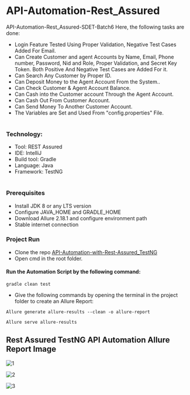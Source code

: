 # API-Automation-Rest_Assured
API-Automation-Rest_Assured-SDET-Batch6
Here, the following tasks are done:
- Login Feature Tested Using Proper Validation, Negative Test Cases Added For Email.
- Can Create Customer and agent Accounts by Name, Email, Phone number, Password, Nid and Role, Proper Validation, and Secret Key Token. Both Positive And Negative Test Cases are Added For it.
- Can Search Any Customer by Proper ID.
- Can Deposit Money to the Agent Account From the System..
- Can Check Customer & Agent Account Balance.
- Can Cash into the Customer account Through the Agent Account.
- Can Cash Out From Customer Account.
- Can Send Money To Another Customer Account.
- The Variables are Set and Used From "config.properties" File.<br><br>

### Technology: </br>
- Tool: REST Assured
- IDE: IntelliJ
- Build tool: Gradle
- Language: Java
- Framework: TestNG<br><br>

### Prerequisites</br>
- Install JDK 8 or any LTS version
- Configure JAVA_HOME and GRADLE_HOME
- Download Allure 2.18.1 and configure environment path
- Stable internet connection

### Project Run
- Clone the repo [API-Automation-with-Rest-Assured_TestNG](https://github.com/ahnafahmad/Dmoney-Trnx-API-Automation-Rest_Assured.git)
- Open cmd in the root folder.
#### Run the Automation Script by the following command:
 ```
 gradle clean test 
 ```
 
 - Give the following commands by opening the terminal in the project folder to create an Allure Report:
```
Allure generate allure-results --clean -o allure-report
 ```
 ```
 Allure serve allure-results
```


## Rest Assured TestNG API Automation Allure Report Image


![1](https://user-images.githubusercontent.com/58990500/204823153-6c01bcb5-f097-4f6e-9cf2-02a494bcbec0.PNG)



![2](https://user-images.githubusercontent.com/58990500/204823205-8113d907-fbc4-4bc3-9aeb-9900349729ef.PNG)



![3](https://user-images.githubusercontent.com/58990500/204823251-7d14f744-b2ce-4056-a660-c2c8bf03bbcd.PNG)


